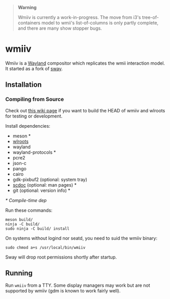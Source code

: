> **Warning**
>
> Wmiiv is currently a work-in-progress.  The move from i3's tree-of-containers
> model to wmii's list-of-columns is only partly complete, and there are many
> show stopper bugs.

# wmiiv

Wmiiv is a [Wayland] compositor which replicates the wmii interaction model.
It started as a fork of [sway].

## Installation

### Compiling from Source

Check out [this wiki page][Development setup] if you want to build the HEAD of
wmiiv and wlroots for testing or development.

Install dependencies:

* meson \*
* [wlroots]
* wayland
* wayland-protocols \*
* pcre2
* json-c
* pango
* cairo
* gdk-pixbuf2 (optional: system tray)
* [scdoc] (optional: man pages) \*
* git (optional: version info) \*

_\* Compile-time dep_

Run these commands:

    meson build/
    ninja -C build/
    sudo ninja -C build/ install

On systems without logind nor seatd, you need to suid the wmiiv binary:

    sudo chmod a+s /usr/local/bin/wmiiv

Sway will drop root permissions shortly after startup.

## Running

Run `wmiiv` from a TTY. Some display managers may work but are not supported by
wmiiv (gdm is known to work fairly well).

[sway]: https://github.com/swaywm/sway/
[Wayland]: https://wayland.freedesktop.org/
[Development setup]: https://github.com/bwhmather/wmiiv/wiki/Development-Setup
[wlroots]: https://gitlab.freedesktop.org/wlroots/wlroots
[scdoc]: https://git.sr.ht/~sircmpwn/scdoc
